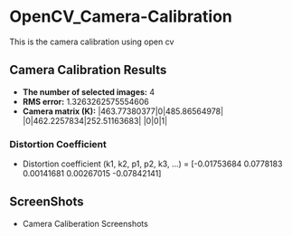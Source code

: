 # OpenCV_Camera-Calibration
This is the camera calibration using open cv

## Camera Calibration Results

* **The number of selected images:** 4  
* **RMS error:** 1.3263262575554606  
* **Camera matrix (K):**
|463.77380377|0|485.86564978|
|0|462.2257834|252.51163683|
|0|0|1|

### Distortion Coefficient
* Distortion coefficient (k1, k2, p1, p2, k3, ...) = [-0.01753684  0.0778183   0.00141681  0.00267015 -0.07842141]

## ScreenShots
* Camera Caliberation Screenshots

